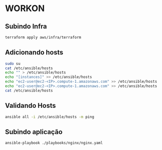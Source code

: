 # WORKON

## Subindo Infra

```bash
terraform apply aws/infra/terraform
```

## Adicionando hosts

```bash
sudo su
cat /etc/ansible/hosts
echo "" > /etc/ansible/hosts
echo "[instances]" >> /etc/ansible/hosts
echo "ec2-user@ec2-<IP>.compute-1.amazonaws.com" >> /etc/ansible/hosts
echo "ec2-user@ec2-<IP>.compute-1.amazonaws.com" >> /etc/ansible/hosts
cat /etc/ansible/hosts
```

## Validando Hosts

```bash
ansible all -i /etc/ansible/hosts -m ping
```

## Subindo aplicação

```bash
ansible-playbook ./playbooks/nginx/nginx.yaml
```
